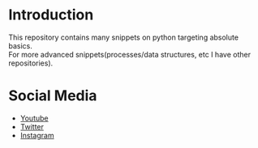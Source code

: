 # Introduction
This repository contains many snippets on python targeting absolute basics.<br>
For more advanced snippets(processes/data structures, etc I have other repositories).

# Social Media
- [Youtube](https://youtube.com/Melardev)
- [Twitter](https://twitter.com/@melardev)
- [Instagram](https://instagram.com/melar_dev)